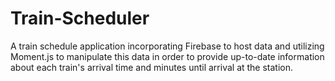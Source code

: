 # Train-Scheduler
A train schedule application incorporating Firebase to host data and utilizing Moment.js to manipulate this data in order to provide up-to-date information about each train's arrival time and minutes until arrival at the station.

